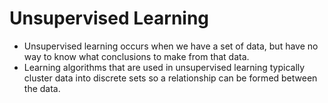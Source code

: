 # Unsupervised Learning
- Unsupervised learning occurs when we have a set of data, but have no way to know what conclusions to make from that data.
- Learning algorithms that are used in unsupervised learning typically cluster data into discrete sets so a relationship can be formed between the data.
